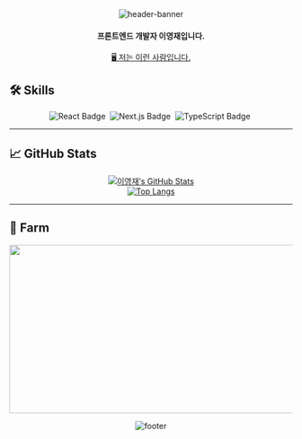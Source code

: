 <div align="center">
  <!-- HEADER BANNER -->
  <img src="https://capsule-render.vercel.app/api?type=soft&color=auto&height=200&section=header&text=👋안녕%2C%20세상!&fontSize=50" alt="header-banner" />

  <!-- INTRO -->
  #### 프론트엔드 개발자 **이영재**입니다.

  [🖥️ 저는 이런 사람입니다.](https://youngjae-portfolio.vercel.app/)  
</div>

## 🛠️ Skills

<p align="center">
  <!-- React -->
  <img src="https://img.shields.io/badge/React-61DAFB?logo=react&logoColor=ffffff" alt="React Badge" />&nbsp;
  <!-- Next.js -->
  <img src="https://img.shields.io/badge/Next.js-000000?logo=next.js&logoColor=ffffff" alt="Next.js Badge" />&nbsp;
  <!-- TypeScript -->
  <img src="https://img.shields.io/badge/TypeScript-3178C6?logo=typescript&logoColor=ffffff" alt="TypeScript Badge" />&nbsp;
</p>

---

## 📈 GitHub Stats

<div align="center">
  
[![이영재’s GitHub Stats](https://github-readme-stats.vercel.app/api?username=Lee-Young-Jae&theme=radical&show_icons=true)](https://github.com/Lee-Young-Jae)  
[![Top Langs](https://github-readme-stats.vercel.app/api/top-langs/?username=Lee-Young-Jae&layout=compact&theme=radical)](https://github.com/Lee-Young-Jae)

</div>


---

## 🐥 Farm 
<div align="center">
  
<a href="https://www.gitanimals.org/en_US?utm_medium=image&utm_source=Lee-Young-Jae&utm_content=farm">
<img
  src="https://render.gitanimals.org/farms/Lee-Young-Jae"
  width="600"
  height="300"
/>
</a>


![footer](https://capsule-render.vercel.app/api?type=waving&color=auto&height=90&section=footer&fontColor=FFFFFF&fontSize=30)

</div>

